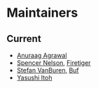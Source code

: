 # Maintainers

## Current

- [Anuraag Agrawal](https://github.com/anuraaga)
- [Spencer Nelson](https://github.com/spenczar), [Firetiger](https://firetiger.com)
- [Stefan VanBuren](https://github.com/stefanvanburen), [Buf](https://buf.build)
- [Yasushi Itoh](https://github.com/i2y)
